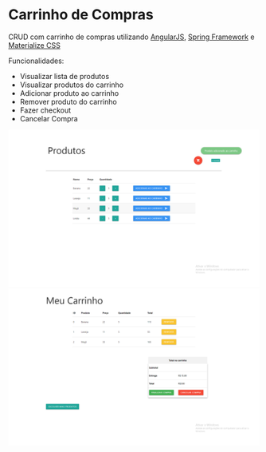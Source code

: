 # Carrinho de Compras
CRUD com carrinho de compras utilizando <a href='https://angular.io/'>AngularJS</a>, <a href='https://spring.io/'>Spring Framework</a> e <a href='https://materializecss.com/'>Materialize CSS</a>


Funcionalidades:
<ul>
  <li>Visualizar lista de produtos</li>
  <li>Visualizar produtos do carrinho</li>
  <li>Adicionar produto ao carrinho</li>
  <li>Remover produto do carrinho</li>
  <li>Fazer checkout</li>
  <li>Cancelar Compra</li>
</ul>

![Alt text](home.png?raw=true "Optional Title")
![Alt text](carrinho.png?raw=true "Optional Title")

